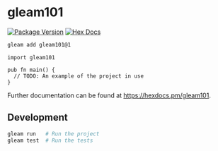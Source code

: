 # gleam101

[![Package Version](https://img.shields.io/hexpm/v/gleam101)](https://hex.pm/packages/gleam101)
[![Hex Docs](https://img.shields.io/badge/hex-docs-ffaff3)](https://hexdocs.pm/gleam101/)

```sh
gleam add gleam101@1
```
```gleam
import gleam101

pub fn main() {
  // TODO: An example of the project in use
}
```

Further documentation can be found at <https://hexdocs.pm/gleam101>.

## Development

```sh
gleam run   # Run the project
gleam test  # Run the tests
```
